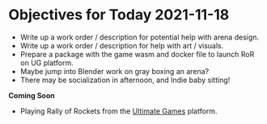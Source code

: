 # Objectives for Today 2021-11-18

- Write up a work order / description for potential help with arena design.
- Write up a work order / description for help with art / visuals.
- Prepare a package with the game wasm and docker file to launch RoR on UG platform.
- Maybe jump into Blender work on gray boxing an arena?
- There may be socialization in afternoon, and Indie baby sitting!

**Coming Soon**

- Playing Rally of Rockets from the [Ultimate Games](https://ultimate.games/) platform.
